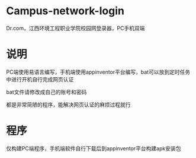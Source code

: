 # Campus-network-login
Dr.com，江西环境工程职业学院校园网登录器，PC手机双端

# 说明
PC端使用易语言编写，手机端使用appinventor平台编写，bat可以放到定时任务中进行开机自行完成网页认证

bat文件请修改成自己的账号和密码

都是非常简陋的程序，能解决网页认证的麻烦过程就行

# 程序
仅构建PC端程序，手机端软件自行下载后到appinventor平台构建apk安装包
